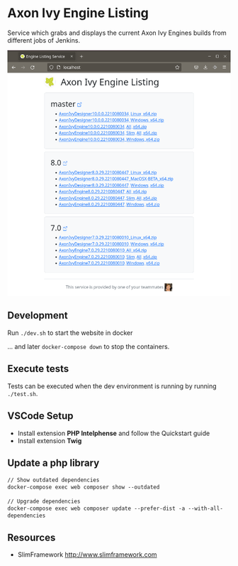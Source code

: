 # Axon Ivy Engine Listing

Service which grabs and displays the current Axon Ivy Engines builds from different jobs of Jenkins.

![Engine Listing Service](service.png)

## Development
  
Run `./dev.sh` to start the website in docker
  
... and later `docker-compose down` to stop the containers.

## Execute tests

Tests can be executed when the dev environment is running by running `./test.sh`.

## VSCode Setup

- Install extension **PHP Intelphense** and follow the Quickstart guide
- Install extension **Twig**

## Update a php library

```
// Show outdated dependencies
docker-compose exec web composer show --outdated

// Upgrade dependencies
docker-compose exec web composer update --prefer-dist -a --with-all-dependencies
```

## Resources

- SlimFramework <http://www.slimframework.com>
